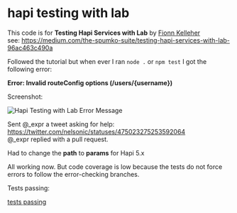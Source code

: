 hapi testing with lab
=====================

This code is for **Testing Hapi Services with Lab** by 
[Fionn Kelleher](https://twitter.com/_expr) <br /> 
see: 
https://medium.com/the-spumko-suite/testing-hapi-services-with-lab-96ac463c490a

Followed the tutorial but when ever I ran `node .` or `npm test` I got the following error:

**Error: Invalid routeConfig options (/users/{username})**

Screenshot:

![Hapi Testing with Lab Error Message](http://i.imgur.com/swQe1lS.png)

Sent @_expr a tweet asking for help:
https://twitter.com/nelsonic/statuses/475023275253592064 <br />
@_expr replied with a pull request.

Had to change the **path** to **params** for Hapi 5.x

All working now.
But code coverage is low because the tests do not force
errors to follow the error-checking branches.

Tests passing:

[tests passing](http://i.imgur.com/AiS27Rq.png)